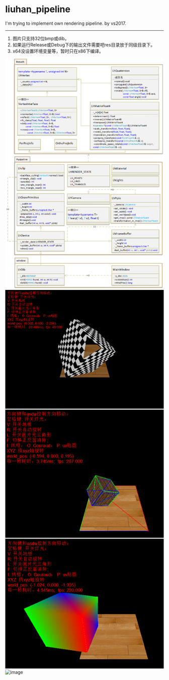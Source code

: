 # liuhan_pipeline

I'm trying to implement own rendering pipeline.
by vs2017.

-----------------------------
1. 图片只支持32位bmp或dib。
2. 如果运行Release或Debug下的输出文件需要吧res目录放于同级目录下。
3. x64没设置环境变量等，暂时只在x86下编译。

![image](https://github.com/xx8086/liuhan_pipeline/blob/master/lhpiple_static_uml.png)
![image](https://github.com/xx8086/liuhan_pipeline/blob/master/run_1.png)
![image](https://github.com/xx8086/liuhan_pipeline/blob/master/run_2.png)
![image](https://github.com/xx8086/liuhan_pipeline/blob/master/run_3.png)
![image](https://github.com/xx8086/liuhan_pipeline/blob/master/run_struct.png)